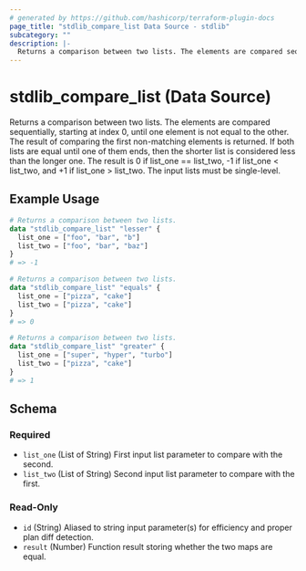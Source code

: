 ```yaml
---
# generated by https://github.com/hashicorp/terraform-plugin-docs
page_title: "stdlib_compare_list Data Source - stdlib"
subcategory: ""
description: |-
  Returns a comparison between two lists. The elements are compared sequentially, starting at index 0, until one element is not equal to the other. The result of comparing the first non-matching elements is returned. If both lists are equal until one of them ends, then the shorter list is considered less than the longer one. The result is 0 if list_one == list_two, -1 if list_one < list_two, and +1 if list_one > list_two. The input lists must be single-level.
---
```


# stdlib_compare_list (Data Source)

Returns a comparison between two lists. The elements are compared sequentially, starting at index 0, until one element is not equal to the other. The result of comparing the first non-matching elements is returned. If both lists are equal until one of them ends, then the shorter list is considered less than the longer one. The result is 0 if list_one == list_two, -1 if list_one < list_two, and +1 if list_one > list_two. The input lists must be single-level.

## Example Usage

```terraform
# Returns a comparison between two lists.
data "stdlib_compare_list" "lesser" {
  list_one = ["foo", "bar", "b"]
  list_two = ["foo", "bar", "baz"]
}
# => -1

# Returns a comparison between two lists.
data "stdlib_compare_list" "equals" {
  list_one = ["pizza", "cake"]
  list_two = ["pizza", "cake"]
}
# => 0

# Returns a comparison between two lists.
data "stdlib_compare_list" "greater" {
  list_one = ["super", "hyper", "turbo"]
  list_two = ["pizza", "cake"]
}
# => 1
```

<!-- schema generated by tfplugindocs -->
## Schema

### Required

- `list_one` (List of String) First input list parameter to compare with the second.
- `list_two` (List of String) Second input list parameter to compare with the first.

### Read-Only

- `id` (String) Aliased to string input parameter(s) for efficiency and proper plan diff detection.
- `result` (Number) Function result storing whether the two maps are equal.

